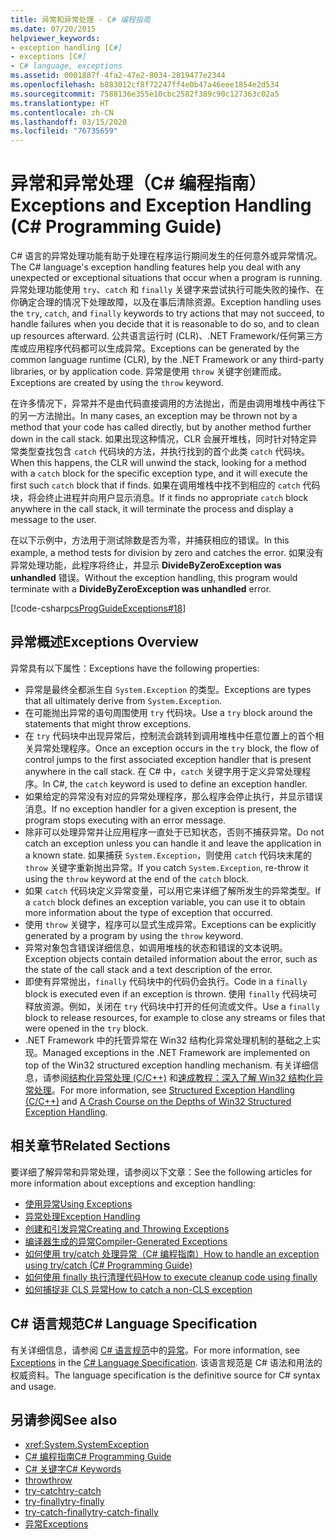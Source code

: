 ```yaml
---
title: 异常和异常处理 - C# 编程指南
ms.date: 07/20/2015
helpviewer_keywords:
- exception handling [C#]
- exceptions [C#]
- C# language, exceptions
ms.assetid: 0001887f-4fa2-47e2-8034-2819477e2344
ms.openlocfilehash: b883012cf8f72247ff4e0b47a46eee1854e2d534
ms.sourcegitcommit: 7588136e355e10cbc2582f389c90c127363c02a5
ms.translationtype: HT
ms.contentlocale: zh-CN
ms.lasthandoff: 03/15/2020
ms.locfileid: "76735659"
---
```

# <a name="exceptions-and-exception-handling-c-programming-guide"></a><span data-ttu-id="328f1-102">异常和异常处理（C# 编程指南）</span><span class="sxs-lookup"><span data-stu-id="328f1-102">Exceptions and Exception Handling (C# Programming Guide)</span></span>

<span data-ttu-id="328f1-103">C# 语言的异常处理功能有助于处理在程序运行期间发生的任何意外或异常情况。</span><span class="sxs-lookup"><span data-stu-id="328f1-103">The C# language's exception handling features help you deal with any unexpected or exceptional situations that occur when a program is running.</span></span> <span data-ttu-id="328f1-104">异常处理功能使用 `try`、`catch` 和 `finally` 关键字来尝试执行可能失败的操作、在你确定合理的情况下处理故障，以及在事后清除资源。</span><span class="sxs-lookup"><span data-stu-id="328f1-104">Exception handling uses the `try`, `catch`, and `finally` keywords to try actions that may not succeed, to handle failures when you decide that it is reasonable to do so, and to clean up resources afterward.</span></span> <span data-ttu-id="328f1-105">公共语言运行时 (CLR)、.NET Framework/任何第三方库或应用程序代码都可以生成异常。</span><span class="sxs-lookup"><span data-stu-id="328f1-105">Exceptions can be generated by the common language runtime (CLR), by the .NET Framework or any third-party libraries, or by application code.</span></span> <span data-ttu-id="328f1-106">异常是使用 `throw` 关键字创建而成。</span><span class="sxs-lookup"><span data-stu-id="328f1-106">Exceptions are created by using the `throw` keyword.</span></span>

<span data-ttu-id="328f1-107">在许多情况下，异常并不是由代码直接调用的方法抛出，而是由调用堆栈中再往下的另一方法抛出。</span><span class="sxs-lookup"><span data-stu-id="328f1-107">In many cases, an exception may be thrown not by a method that your code has called directly, but by another method further down in the call stack.</span></span> <span data-ttu-id="328f1-108">如果出现这种情况，CLR 会展开堆栈，同时针对特定异常类型查找包含 `catch` 代码块的方法，并执行找到的首个此类 `catch` 代码块。</span><span class="sxs-lookup"><span data-stu-id="328f1-108">When this happens, the CLR will unwind the stack, looking for a method with a `catch` block for the specific exception type, and it will execute the first such `catch` block that if finds.</span></span> <span data-ttu-id="328f1-109">如果在调用堆栈中找不到相应的 `catch` 代码块，将会终止进程并向用户显示消息。</span><span class="sxs-lookup"><span data-stu-id="328f1-109">If it finds no appropriate `catch` block anywhere in the call stack, it will terminate the process and display a message to the user.</span></span>

<span data-ttu-id="328f1-110">在以下示例中，方法用于测试除数是否为零，并捕获相应的错误。</span><span class="sxs-lookup"><span data-stu-id="328f1-110">In this example, a method tests for division by zero and catches the error.</span></span> <span data-ttu-id="328f1-111">如果没有异常处理功能，此程序将终止，并显示 **DivideByZeroException was unhandled** 错误。</span><span class="sxs-lookup"><span data-stu-id="328f1-111">Without the exception handling, this program would terminate with a **DivideByZeroException was unhandled** error.</span></span>

[!code-csharp[csProgGuideExceptions#18](~/samples/snippets/csharp/VS_Snippets_VBCSharp/csProgGuideExceptions/CS/Exceptions.cs#18)]

## <a name="exceptions-overview"></a><span data-ttu-id="328f1-112">异常概述</span><span class="sxs-lookup"><span data-stu-id="328f1-112">Exceptions Overview</span></span>

<span data-ttu-id="328f1-113">异常具有以下属性：</span><span class="sxs-lookup"><span data-stu-id="328f1-113">Exceptions have the following properties:</span></span>

- <span data-ttu-id="328f1-114">异常是最终全都派生自 `System.Exception` 的类型。</span><span class="sxs-lookup"><span data-stu-id="328f1-114">Exceptions are types that all ultimately derive from `System.Exception`.</span></span>
- <span data-ttu-id="328f1-115">在可能抛出异常的语句周围使用 `try` 代码块。</span><span class="sxs-lookup"><span data-stu-id="328f1-115">Use a `try` block around the statements that might throw exceptions.</span></span>
- <span data-ttu-id="328f1-116">在 `try` 代码块中出现异常后，控制流会跳转到调用堆栈中任意位置上的首个相关异常处理程序。</span><span class="sxs-lookup"><span data-stu-id="328f1-116">Once an exception occurs in the `try` block, the flow of control jumps to the first associated exception handler that is present anywhere in the call stack.</span></span> <span data-ttu-id="328f1-117">在 C# 中，`catch` 关键字用于定义异常处理程序。</span><span class="sxs-lookup"><span data-stu-id="328f1-117">In C#, the `catch` keyword is used to define an exception handler.</span></span>
- <span data-ttu-id="328f1-118">如果给定的异常没有对应的异常处理程序，那么程序会停止执行，并显示错误消息。</span><span class="sxs-lookup"><span data-stu-id="328f1-118">If no exception handler for a given exception is present, the program stops executing with an error message.</span></span>
- <span data-ttu-id="328f1-119">除非可以处理异常并让应用程序一直处于已知状态，否则不捕获异常。</span><span class="sxs-lookup"><span data-stu-id="328f1-119">Do not catch an exception unless you can handle it and leave the application in a known state.</span></span> <span data-ttu-id="328f1-120">如果捕获 `System.Exception`，则使用 `catch` 代码块末尾的 `throw` 关键字重新抛出异常。</span><span class="sxs-lookup"><span data-stu-id="328f1-120">If you catch `System.Exception`, re-throw it using the `throw` keyword at the end of the `catch` block.</span></span>
- <span data-ttu-id="328f1-121">如果 `catch` 代码块定义异常变量，可以用它来详细了解所发生的异常类型。</span><span class="sxs-lookup"><span data-stu-id="328f1-121">If a `catch` block defines an exception variable, you can use it to obtain more information about the type of exception that occurred.</span></span>
- <span data-ttu-id="328f1-122">使用 `throw` 关键字，程序可以显式生成异常。</span><span class="sxs-lookup"><span data-stu-id="328f1-122">Exceptions can be explicitly generated by a program by using the `throw` keyword.</span></span>
- <span data-ttu-id="328f1-123">异常对象包含错误详细信息，如调用堆栈的状态和错误的文本说明。</span><span class="sxs-lookup"><span data-stu-id="328f1-123">Exception objects contain detailed information about the error, such as the state of the call stack and a text description of the error.</span></span>
- <span data-ttu-id="328f1-124">即使有异常抛出，`finally` 代码块中的代码仍会执行。</span><span class="sxs-lookup"><span data-stu-id="328f1-124">Code in a `finally` block is executed even if an exception is thrown.</span></span> <span data-ttu-id="328f1-125">使用 `finally` 代码块可释放资源。例如，关闭在 `try` 代码块中打开的任何流或文件。</span><span class="sxs-lookup"><span data-stu-id="328f1-125">Use a `finally` block to release resources, for example to close any streams or files that were opened in the `try` block.</span></span>
- <span data-ttu-id="328f1-126">.NET Framework 中的托管异常在 Win32 结构化异常处理机制的基础之上实现。</span><span class="sxs-lookup"><span data-stu-id="328f1-126">Managed exceptions in the .NET Framework are implemented on top of the Win32 structured exception handling mechanism.</span></span> <span data-ttu-id="328f1-127">有关详细信息，请参阅[结构化异常处理 (C/C++)](/cpp/cpp/structured-exception-handling-c-cpp) 和[速成教程：深入了解 Win32 结构化异常处理](http://bytepointer.com/resources/pietrek_crash_course_depths_of_win32_seh.htm)。</span><span class="sxs-lookup"><span data-stu-id="328f1-127">For more information, see [Structured Exception Handling (C/C++)](/cpp/cpp/structured-exception-handling-c-cpp) and [A Crash Course on the Depths of Win32 Structured Exception Handling](http://bytepointer.com/resources/pietrek_crash_course_depths_of_win32_seh.htm).</span></span>

## <a name="related-sections"></a><span data-ttu-id="328f1-128">相关章节</span><span class="sxs-lookup"><span data-stu-id="328f1-128">Related Sections</span></span>

<span data-ttu-id="328f1-129">要详细了解异常和异常处理，请参阅以下文章：</span><span class="sxs-lookup"><span data-stu-id="328f1-129">See the following articles for more information about exceptions and exception handling:</span></span>

- [<span data-ttu-id="328f1-130">使用异常</span><span class="sxs-lookup"><span data-stu-id="328f1-130">Using Exceptions</span></span>](using-exceptions.md)
- [<span data-ttu-id="328f1-131">异常处理</span><span class="sxs-lookup"><span data-stu-id="328f1-131">Exception Handling</span></span>](exception-handling.md)
- [<span data-ttu-id="328f1-132">创建和引发异常</span><span class="sxs-lookup"><span data-stu-id="328f1-132">Creating and Throwing Exceptions</span></span>](creating-and-throwing-exceptions.md)
- [<span data-ttu-id="328f1-133">编译器生成的异常</span><span class="sxs-lookup"><span data-stu-id="328f1-133">Compiler-Generated Exceptions</span></span>](compiler-generated-exceptions.md)
- [<span data-ttu-id="328f1-134">如何使用 try/catch 处理异常（C# 编程指南）</span><span class="sxs-lookup"><span data-stu-id="328f1-134">How to handle an exception using try/catch (C# Programming Guide)</span></span>](how-to-handle-an-exception-using-try-catch.md)
- [<span data-ttu-id="328f1-135">如何使用 finally 执行清理代码</span><span class="sxs-lookup"><span data-stu-id="328f1-135">How to execute cleanup code using finally</span></span>](how-to-execute-cleanup-code-using-finally.md)
- [<span data-ttu-id="328f1-136">如何捕捉非 CLS 异常</span><span class="sxs-lookup"><span data-stu-id="328f1-136">How to catch a non-CLS exception</span></span>](how-to-catch-a-non-cls-exception.md)

## <a name="c-language-specification"></a><span data-ttu-id="328f1-137">C# 语言规范</span><span class="sxs-lookup"><span data-stu-id="328f1-137">C# Language Specification</span></span>

<span data-ttu-id="328f1-138">有关详细信息，请参阅 [C# 语言规范](/dotnet/csharp/language-reference/language-specification/introduction)中的[异常](~/_csharplang/spec/exceptions.md)。</span><span class="sxs-lookup"><span data-stu-id="328f1-138">For more information, see [Exceptions](~/_csharplang/spec/exceptions.md) in the [C# Language Specification](/dotnet/csharp/language-reference/language-specification/introduction).</span></span> <span data-ttu-id="328f1-139">该语言规范是 C# 语法和用法的权威资料。</span><span class="sxs-lookup"><span data-stu-id="328f1-139">The language specification is the definitive source for C# syntax and usage.</span></span>

## <a name="see-also"></a><span data-ttu-id="328f1-140">另请参阅</span><span class="sxs-lookup"><span data-stu-id="328f1-140">See also</span></span>

- <xref:System.SystemException>
- [<span data-ttu-id="328f1-141">C# 编程指南</span><span class="sxs-lookup"><span data-stu-id="328f1-141">C# Programming Guide</span></span>](../index.md)
- [<span data-ttu-id="328f1-142">C# 关键字</span><span class="sxs-lookup"><span data-stu-id="328f1-142">C# Keywords</span></span>](../../language-reference/keywords/index.md)
- [<span data-ttu-id="328f1-143">throw</span><span class="sxs-lookup"><span data-stu-id="328f1-143">throw</span></span>](../../language-reference/keywords/throw.md)
- [<span data-ttu-id="328f1-144">try-catch</span><span class="sxs-lookup"><span data-stu-id="328f1-144">try-catch</span></span>](../../language-reference/keywords/try-catch.md)
- [<span data-ttu-id="328f1-145">try-finally</span><span class="sxs-lookup"><span data-stu-id="328f1-145">try-finally</span></span>](../../language-reference/keywords/try-finally.md)
- [<span data-ttu-id="328f1-146">try-catch-finally</span><span class="sxs-lookup"><span data-stu-id="328f1-146">try-catch-finally</span></span>](../../language-reference/keywords/try-catch-finally.md)
- [<span data-ttu-id="328f1-147">异常</span><span class="sxs-lookup"><span data-stu-id="328f1-147">Exceptions</span></span>](../../../standard/exceptions/index.md)
